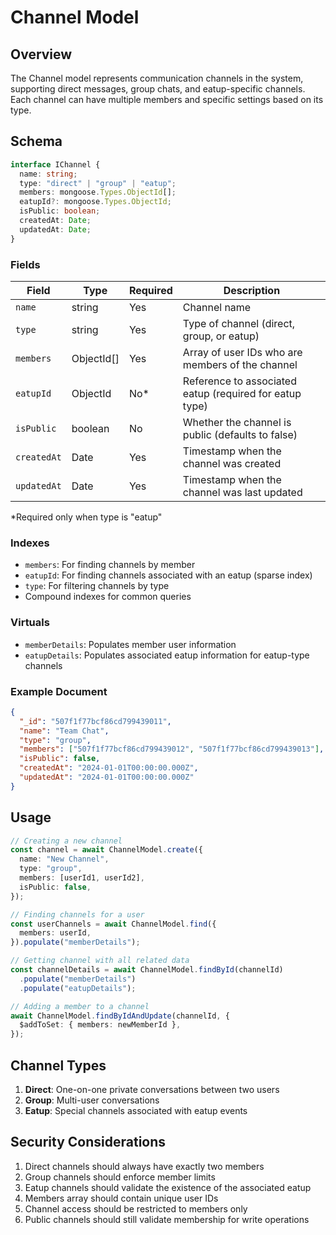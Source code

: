 # Channel Model

## Overview

The Channel model represents communication channels in the system, supporting direct messages, group chats, and eatup-specific channels. Each channel can have multiple members and specific settings based on its type.

## Schema

```typescript
interface IChannel {
  name: string;
  type: "direct" | "group" | "eatup";
  members: mongoose.Types.ObjectId[];
  eatupId?: mongoose.Types.ObjectId;
  isPublic: boolean;
  createdAt: Date;
  updatedAt: Date;
}
```

### Fields

| Field       | Type       | Required | Description                                             |
| ----------- | ---------- | -------- | ------------------------------------------------------- |
| `name`      | string     | Yes      | Channel name                                            |
| `type`      | string     | Yes      | Type of channel (direct, group, or eatup)               |
| `members`   | ObjectId[] | Yes      | Array of user IDs who are members of the channel        |
| `eatupId`   | ObjectId   | No\*     | Reference to associated eatup (required for eatup type) |
| `isPublic`  | boolean    | No       | Whether the channel is public (defaults to false)       |
| `createdAt` | Date       | Yes      | Timestamp when the channel was created                  |
| `updatedAt` | Date       | Yes      | Timestamp when the channel was last updated             |

\*Required only when type is "eatup"

### Indexes

- `members`: For finding channels by member
- `eatupId`: For finding channels associated with an eatup (sparse index)
- `type`: For filtering channels by type
- Compound indexes for common queries

### Virtuals

- `memberDetails`: Populates member user information
- `eatupDetails`: Populates associated eatup information for eatup-type channels

### Example Document

```json
{
  "_id": "507f1f77bcf86cd799439011",
  "name": "Team Chat",
  "type": "group",
  "members": ["507f1f77bcf86cd799439012", "507f1f77bcf86cd799439013"],
  "isPublic": false,
  "createdAt": "2024-01-01T00:00:00.000Z",
  "updatedAt": "2024-01-01T00:00:00.000Z"
}
```

## Usage

```typescript
// Creating a new channel
const channel = await ChannelModel.create({
  name: "New Channel",
  type: "group",
  members: [userId1, userId2],
  isPublic: false,
});

// Finding channels for a user
const userChannels = await ChannelModel.find({
  members: userId,
}).populate("memberDetails");

// Getting channel with all related data
const channelDetails = await ChannelModel.findById(channelId)
  .populate("memberDetails")
  .populate("eatupDetails");

// Adding a member to a channel
await ChannelModel.findByIdAndUpdate(channelId, {
  $addToSet: { members: newMemberId },
});
```

## Channel Types

1. **Direct**: One-on-one private conversations between two users
2. **Group**: Multi-user conversations
3. **Eatup**: Special channels associated with eatup events

## Security Considerations

1. Direct channels should always have exactly two members
2. Group channels should enforce member limits
3. Eatup channels should validate the existence of the associated eatup
4. Members array should contain unique user IDs
5. Channel access should be restricted to members only
6. Public channels should still validate membership for write operations
